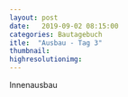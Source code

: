 ```yaml
---
layout: post
date:   2019-09-02 08:15:00
categories: Bautagebuch
itle:  "Ausbau - Tag 3"
thumbnail: 
highresolutionimg: 
---
```


<div class="entry-content">

Innenausbau 

</div><!-- .entry-content -->
